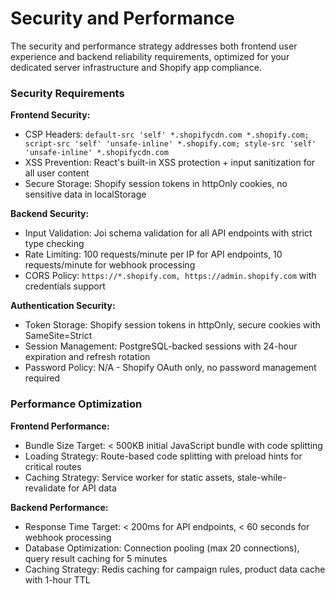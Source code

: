 # Security and Performance

The security and performance strategy addresses both frontend user experience and backend reliability requirements, optimized for your dedicated server infrastructure and Shopify app compliance.

### Security Requirements

**Frontend Security:**
- CSP Headers: `default-src 'self' *.shopifycdn.com *.shopify.com; script-src 'self' 'unsafe-inline' *.shopify.com; style-src 'self' 'unsafe-inline' *.shopifycdn.com`
- XSS Prevention: React's built-in XSS protection + input sanitization for all user content
- Secure Storage: Shopify session tokens in httpOnly cookies, no sensitive data in localStorage

**Backend Security:**
- Input Validation: Joi schema validation for all API endpoints with strict type checking
- Rate Limiting: 100 requests/minute per IP for API endpoints, 10 requests/minute for webhook processing
- CORS Policy: `https://*.shopify.com, https://admin.shopify.com` with credentials support

**Authentication Security:**
- Token Storage: Shopify session tokens in httpOnly, secure cookies with SameSite=Strict
- Session Management: PostgreSQL-backed sessions with 24-hour expiration and refresh rotation
- Password Policy: N/A - Shopify OAuth only, no password management required

### Performance Optimization

**Frontend Performance:**
- Bundle Size Target: < 500KB initial JavaScript bundle with code splitting
- Loading Strategy: Route-based code splitting with preload hints for critical routes
- Caching Strategy: Service worker for static assets, stale-while-revalidate for API data

**Backend Performance:**
- Response Time Target: < 200ms for API endpoints, < 60 seconds for webhook processing
- Database Optimization: Connection pooling (max 20 connections), query result caching for 5 minutes
- Caching Strategy: Redis caching for campaign rules, product data cache with 1-hour TTL
